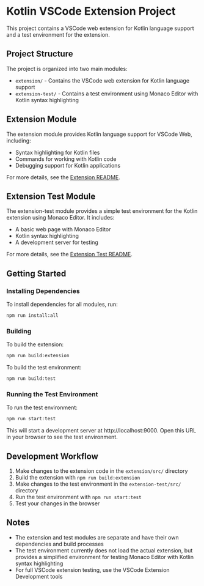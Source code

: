 # Kotlin VSCode Extension Project

This project contains a VSCode web extension for Kotlin language support and a test environment for the extension.

## Project Structure

The project is organized into two main modules:

- `extension/` - Contains the VSCode web extension for Kotlin language support
- `extension-test/` - Contains a test environment using Monaco Editor with Kotlin syntax highlighting

## Extension Module

The extension module provides Kotlin language support for VSCode Web, including:

- Syntax highlighting for Kotlin files
- Commands for working with Kotlin code
- Debugging support for Kotlin applications

For more details, see the [Extension README](./extension/README.md).

## Extension Test Module

The extension-test module provides a simple test environment for the Kotlin extension using Monaco Editor. It includes:

- A basic web page with Monaco Editor
- Kotlin syntax highlighting
- A development server for testing

For more details, see the [Extension Test README](./extension-test/README.md).

## Getting Started

### Installing Dependencies

To install dependencies for all modules, run:

```bash
npm run install:all
```

### Building

To build the extension:

```bash
npm run build:extension
```

To build the test environment:

```bash
npm run build:test
```

### Running the Test Environment

To run the test environment:

```bash
npm run start:test
```

This will start a development server at http://localhost:9000. Open this URL in your browser to see the test environment.

## Development Workflow

1. Make changes to the extension code in the `extension/src/` directory
2. Build the extension with `npm run build:extension`
3. Make changes to the test environment in the `extension-test/src/` directory
4. Run the test environment with `npm run start:test`
5. Test your changes in the browser

## Notes

- The extension and test modules are separate and have their own dependencies and build processes
- The test environment currently does not load the actual extension, but provides a simplified environment for testing Monaco Editor with Kotlin syntax highlighting
- For full VSCode extension testing, use the VSCode Extension Development tools